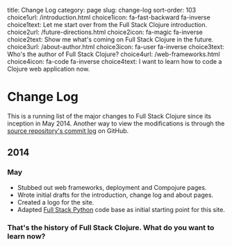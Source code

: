 title: Change Log
category: page
slug: change-log
sort-order: 103
choice1url: /introduction.html
choice1icon: fa-fast-backward fa-inverse
choice1text: Let me start over from the Full Stack Clojure introduction.
choice2url: /future-directions.html
choice2icon: fa-magic fa-inverse
choice2text: Show me what's coming on Full Stack Clojure in the future.
choice3url: /about-author.html
choice3icon: fa-user fa-inverse
choice3text: Who's the author of Full Stack Clojure?
choice4url: /web-frameworks.html
choice4icon: fa-code fa-inverse
choice4text: I want to learn how to code a Clojure web application now. 


# Change Log
This is a running list of the major changes to Full Stack Clojure since its
inception in May 2014. Another way to view the modifications is through
the 
[source repository's commit log](https://github.com/makaimc/fullstackclojure.github.com/commits/gh-pages) 
on GitHub.

## 2014
### May
* Stubbed out web frameworks, deployment and Compojure pages.
* Wrote initial drafts for the introduction, change log and about pages.
* Created a logo for the site.
* Adapted [Full Stack Python](http://www.fullstackpython.com/) code base
  as initial starting point for this site.


### That's the history of Full Stack Clojure. What do you want to learn now?
